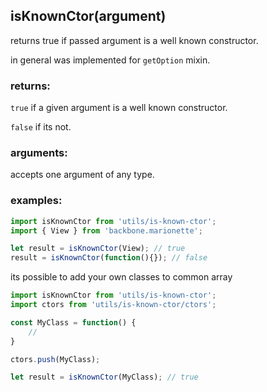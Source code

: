 ## isKnownCtor(argument)
returns true if passed argument is a well known constructor.

in general was implemented for `getOption` mixin.

### returns: 
`true` if a given argument is a well known constructor.

`false` if its not.

### arguments:
accepts one argument of any type.

### examples:
```js
import isKnownCtor from 'utils/is-known-ctor';
import { View } from 'backbone.marionette';

let result = isKnownCtor(View); // true
result = isKnownCtor(function(){}); // false

```
its possible to add your own classes to common array

```js
import isKnownCtor from 'utils/is-known-ctor';
import ctors from 'utils/is-known-ctor/ctors';

const MyClass = function() {
	//
}

ctors.push(MyClass);

let result = isKnownCtor(MyClass); // true

```

